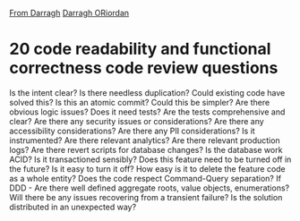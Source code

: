 [From Darragh](https://dev.to/darraghor/20-questions-for-valuable-code-reviews-3g9i)
[Darragh ORiordan](https://www.darraghoriordan.com/)
# 20 code readability and functional correctness code review questions
Is the intent clear?
Is there needless duplication?
Could existing code have solved this?
Is this an atomic commit?
Could this be simpler?
Are there obvious logic issues?
Does it need tests?
Are the tests comprehensive and clear?
Are there any security issues or considerations?
Are there any accessibility considerations?
Are there any PII considerations?
Is it instrumented? Are there relevant analytics? Are there relevant production logs?
Are there revert scripts for database changes?
Is the database work ACID? Is it transactioned sensibly?
Does this feature need to be turned off in the future?
Is it easy to turn it off?
How easy is it to delete the feature code as a whole entity?
Does the code respect Command-Query separation?
If DDD - Are there well defined aggregate roots, value objects, enumerations?
Will there be any issues recovering from a transient failure? Is the solution distributed in an unexpected way?
